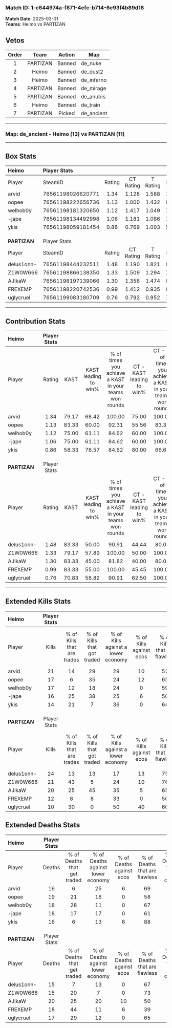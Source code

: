 ### Match ID: 1-c644974a-f871-4efc-b714-6e93f4b89d18  
**Match Date**: 2025-03-01  
**Teams**: Heimo vs PARTIZAN  

## Vetos  

| Order | Team | Action | Map |
| :---: | :--: | :----: | --- |
| 1 | PARTIZAN | Banned | de_nuke |
| 2 | Heimo | Banned | de_dust2 |
| 3 | Heimo | Banned | de_inferno |
| 4 | PARTIZAN | Banned | de_mirage |
| 5 | PARTIZAN | Banned | de_anubis |
| 6 | Heimo | Banned | de_train |
| 7 | PARTIZAN | Picked | de_ancient |

---  

### **Map**: de_ancient - Heimo (13) vs PARTIZAN (11)  
---  

## Box Stats  

| **Heimo**    | Player Stats      |        |           |          |       |      |       |         |        |      |     |
| :- | :- | :-: | :-: | :-: | :-: | :-: | :-: | :-: | :-: | :-: | :-: |
| Player       | SteamID           | Rating | CT Rating | T Rating | KAST  | ADR  | Kills | Assists | Deaths | K/D  | HS% |
| arvid        | 76561198026620771 |  1.34  |   1.128   |  1.588   | 79.17 | 85.9 |  21   |    5    |   16   | 1.31 | 38  |
| oopee        | 76561198222656736 |  1.13  |   1.000   |  1.432   | 83.33 | 75.7 |  17   |    6    |   19   | 0.89 | 64  |
| welhob0y     | 76561198181320650 |  1.12  |   1.417   |  1.049   | 75.00 | 79.4 |  17   |   10    |   18   | 0.94 | 35  |
| -jape        | 76561198134492998 |  1.06  |   1.181   |  1.086   | 75.00 | 78.5 |  16   |    5    |   18   | 0.89 | 50  |
| ykis         | 76561198059181454 |  0.86  |   0.769   |  1.003   | 58.33 | 60.4 |  14   |    8    |   16   | 0.88 | 21  |
|              |                   |        |           |          |       |      |       |         |        |      |     |
|              |                   |        |           |          |       |      |       |         |        |      |     |
|              |                   |        |           |          |       |      |       |         |        |      |     |
| **PARTIZAN** | Player Stats      |        |           |          |       |      |       |         |        |      |     |
| Player       | SteamID           | Rating | CT Rating | T Rating | KAST  | ADR  | Kills | Assists | Deaths | K/D  | HS% |
| delus1onn-   | 76561198444232511 |  1.48  |   1.190   |  1.821   | 83.33 | 82.9 |  24   |    4    |   15   | 1.60 | 33  |
| Z1W0W666     | 76561198866138350 |  1.33  |   1.509   |  1.294   | 79.17 | 77.3 |  21   |    6    |   15   | 1.40 | 52  |
| AJlkaW       | 76561198197139066 |  1.30  |   1.356   |  1.474   | 83.33 | 98.9 |  20   |   10    |   20   | 1.00 | 30  |
| FREXEMP      | 76561198220742536 |  0.99  |   1.412   |  0.935   | 83.33 | 74.3 |  12   |   11    |   18   | 0.67 | 66  |
| uglycrueI    | 76561199083180709 |  0.76  |   0.792   |  0.952   | 70.83 | 52.6 |  10   |    7    |   17   | 0.59 | 60  |
---  

## Contribution Stats  

| **Heimo**    | Player Stats |       |                      |                                                        |                           |                                                             |                          |                                                            |
| :- | :-: | :-: | :-: | :-: | :-: | :-: | :-: | :-: |
| Player       |    Rating    | KAST  | KAST leading to win% | % of times you achieve a KAST in your teams won rounds | CT - KAST leading to win% | CT - % of times you achieve a KAST in your teams won rounds | T - KAST leading to win% | T - % of times you achieve a KAST in your teams won rounds |
| arvid        |     1.34     | 79.17 |        68.42         |                         100.00                         |           75.00           |                           100.00                            |          63.64           |                           100.00                           |
| oopee        |     1.13     | 83.33 |        60.00         |                         92.31                          |           55.56           |                            83.33                            |          63.64           |                           100.00                           |
| welhob0y     |     1.12     | 75.00 |        61.11         |                         84.62                          |           60.00           |                           100.00                            |          62.50           |                           71.43                            |
| -jape        |     1.06     | 75.00 |        61.11         |                         84.62                          |           60.00           |                           100.00                            |          62.50           |                           71.43                            |
| ykis         |     0.86     | 58.33 |        78.57         |                         84.62                          |           80.00           |                            66.67                            |          77.78           |                           100.00                           |
|              |              |       |                      |                                                        |                           |                                                             |                          |                                                            |
|              |              |       |                      |                                                        |                           |                                                             |                          |                                                            |
|              |              |       |                      |                                                        |                           |                                                             |                          |                                                            |
| **PARTIZAN** | Player Stats |       |                      |                                                        |                           |                                                             |                          |                                                            |
| Player       |    Rating    | KAST  | KAST leading to win% | % of times you achieve a KAST in your teams won rounds | CT - KAST leading to win% | CT - % of times you achieve a KAST in your teams won rounds | T - KAST leading to win% | T - % of times you achieve a KAST in your teams won rounds |
| delus1onn-   |     1.48     | 83.33 |        50.00         |                         90.91                          |           44.44           |                            80.00                            |          54.55           |                           100.00                           |
| Z1W0W666     |     1.33     | 79.17 |        57.89         |                         100.00                         |           50.00           |                           100.00                            |          66.67           |                           100.00                           |
| AJlkaW       |     1.30     | 83.33 |        45.00         |                         81.82                          |           40.00           |                            80.00                            |          50.00           |                           83.33                            |
| FREXEMP      |     0.99     | 83.33 |        55.00         |                         100.00                         |           45.45           |                           100.00                            |          66.67           |                           100.00                           |
| uglycrueI    |     0.76     | 70.83 |        58.82         |                         90.91                          |           62.50           |                           100.00                            |          55.56           |                           83.33                            |
---  

## Extended Kills Stats  

| **Heimo**    | Player Stats |                            |                            |                                    |                         |                              |                                 |                                       |                    |           |
| :- | :-: | :-: | :-: | :-: | :-: | :-: | :-: | :-: | :-: | :-: |
| Player       |    Kills     | % of Kills that are trades | % of Kills that got traded | % of Kills against a lower economy | % of Kills against ecos | % of Kills that are flawless | % of Kills that are close duels | % of Kills that are assisted by flash | Pistol Round Kills | AWP Kills |
| arvid        |      21      |             14             |             29             |                 29                 |           10            |              52              |               19                |                   5                   |         0          |     2     |
| oopee        |      17      |             6              |             35             |                 24                 |           12            |              65              |                6                |                   6                   |         0          |     2     |
| welhob0y     |      17      |             12             |             18             |                 24                 |            0            |              59              |                6                |                  12                   |         0          |     0     |
| -jape        |      16      |             25             |             38             |                 25                 |            6            |              50              |                6                |                  13                   |         0          |     0     |
| ykis         |      14      |             21             |             7              |                 36                 |            0            |              64              |                7                |                   0                   |         5          |     3     |
|              |              |                            |                            |                                    |                         |                              |                                 |                                       |                    |           |
|              |              |                            |                            |                                    |                         |                              |                                 |                                       |                    |           |
|              |              |                            |                            |                                    |                         |                              |                                 |                                       |                    |           |
| **PARTIZAN** | Player Stats |                            |                            |                                    |                         |                              |                                 |                                       |                    |           |
| Player       |    Kills     | % of Kills that are trades | % of Kills that got traded | % of Kills against a lower economy | % of Kills against ecos | % of Kills that are flawless | % of Kills that are close duels | % of Kills that are assisted by flash | Pistol Round Kills | AWP Kills |
| delus1onn-   |      24      |             13             |             13             |                 17                 |           13            |              75              |                4                |                   0                   |         9          |     4     |
| Z1W0W666     |      21      |             43             |             5              |                 24                 |           10            |              76              |                0                |                   0                   |         0          |     2     |
| AJlkaW       |      20      |             25             |             45             |                 35                 |            5            |              65              |                5                |                  10                   |         1          |     0     |
| FREXEMP      |      12      |             8              |             8              |                 33                 |            0            |              50              |                0                |                   0                   |         0          |     3     |
| uglycrueI    |      10      |             30             |             0              |                 50                 |           40            |              60              |               10                |                   0                   |         0          |     0     |
## Extended Deaths Stats  

| **Heimo**    | Player Stats |                             |                                   |                          |                               |                            |                           |               |
| :- | :-: | :-: | :-: | :-: | :-: | :-: | :-: | :-: |
| Player       |    Deaths    | % of Deaths that get traded | % of Deaths against lower economy | % of Deaths against ecos | % of Deaths that are flawless | % of Deaths that are close | % of Deaths while blinded | Deaths to AWP |
| arvid        |      16      |              6              |                25                 |            6             |              69               |             0              |             0             |       1       |
| oopee        |      19      |             21              |                16                 |            0             |              58               |             0              |             0             |       3       |
| welhob0y     |      18      |             28              |                11                 |            0             |              67               |             11             |            11             |       4       |
| -jape        |      18      |             17              |                17                 |            0             |              61               |             6              |             0             |       1       |
| ykis         |      16      |              6              |                13                 |            6             |              88               |             0              |             0             |       1       |
|              |              |                             |                                   |                          |                               |                            |                           |               |
|              |              |                             |                                   |                          |                               |                            |                           |               |
|              |              |                             |                                   |                          |                               |                            |                           |               |
| **PARTIZAN** | Player Stats |                             |                                   |                          |                               |                            |                           |               |
| Player       |    Deaths    | % of Deaths that get traded | % of Deaths against lower economy | % of Deaths against ecos | % of Deaths that are flawless | % of Deaths that are close | % of Deaths while blinded | Deaths to AWP |
| delus1onn-   |      15      |              7              |                13                 |            0             |              67               |             7              |             0             |       1       |
| Z1W0W666     |      15      |             20              |                 7                 |            0             |              73               |             0              |            20             |       2       |
| AJlkaW       |      20      |             25              |                20                 |            10            |              50               |             5              |             0             |       1       |
| FREXEMP      |      18      |             44              |                11                 |            6             |              39               |             17             |            11             |       1       |
| uglycrueI    |      17      |             29              |                12                 |            0             |              65               |             18             |             6             |       0       |
